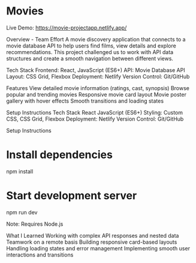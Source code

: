 # Movies

Live Demo: https://movie-projectapp.netlify.app/

Overview - Team Effort
A movie discovery application that connects to a movie database API to help users find films, view details and explore recommendations. This project challenged us to work with API data structures and create a smooth navigation between different views.

Tech Stack
Frontend: React, JavaScript (ES6+)
API: Movie Database API 
Layout: CSS Grid, Flexbox
Deployment: Netlify
Version Control: Git/GitHub

Features
View detailed movie information (ratings, cast, synopsis)
Browse popular and trending movies
Responsive movie card layout
Movie poster gallery with hover effects
Smooth transitions and loading states

Setup Instructions
Tech Stack
React JavaScript (ES6+)
Styling: Custom CSS, CSS Grid, Flexbox
Deployment: Netlify
Version Control: Git/GitHub

Setup Instructions
# Install dependencies
npm install
# Start development server
npm run dev

Note: Requires Node.js 

What I Learned
Working with complex API responses and nested data
Teamwork on a remote basis
Building responsive card-based layouts
Handling loading states and error management
Implementing smooth user interactions and transitions